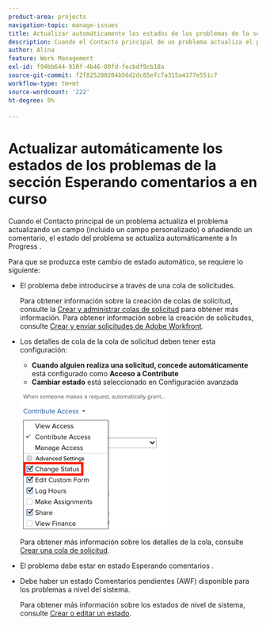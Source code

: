 ```yaml
---
product-area: projects
navigation-topic: manage-issues
title: Actualizar automáticamente los estados de los problemas de la sección Esperando comentarios a en curso
description: Cuando el Contacto principal de un problema actualiza el problema actualizando un campo (incluido un campo personalizado) o añadiendo un comentario, el estado del problema se actualiza automáticamente a In Progress .
author: Alina
feature: Work Management
exl-id: f94bb644-910f-4b46-80fd-fecbdf9cb18a
source-git-commit: f2f825280204b56d2dc85efc7a315a4377e551c7
workflow-type: tm+mt
source-wordcount: '222'
ht-degree: 0%

---
```


# Actualizar automáticamente los estados de los problemas de la sección Esperando comentarios a en curso

Cuando el Contacto principal de un problema actualiza el problema actualizando un campo (incluido un campo personalizado) o añadiendo un comentario, el estado del problema se actualiza automáticamente a In Progress .

Para que se produzca este cambio de estado automático, se requiere lo siguiente:

* El problema debe introducirse a través de una cola de solicitudes.

   Para obtener información sobre la creación de colas de solicitud, consulte la [Crear y administrar colas de solicitud](../../../manage-work/requests/create-and-manage-request-queues/create-manage-request-queues.md) para obtener más información. Para obtener información sobre la creación de solicitudes, consulte [Crear y enviar solicitudes de Adobe Workfront](../../../manage-work/requests/create-requests/create-submit-requests.md).

* Los detalles de cola de la cola de solicitud deben tener esta configuración:
   * **Cuando alguien realiza una solicitud, concede automáticamente** está configurado como **Acceso a Contribute**
   * **Cambiar estado** está seleccionado en Configuración avanzada

   ![Los Detalles de Cola dan a Contribute Acceso y Estado de Cambio está seleccionado.](assets/queuedetails-contributeaccess-changestatus.png)

   Para obtener más información sobre los detalles de la cola, consulte [Crear una cola de solicitud](../../../manage-work/requests/create-and-manage-request-queues/create-request-queue.md).

* El problema debe estar en estado Esperando comentarios .
* Debe haber un estado Comentarios pendientes (AWF) disponible para los problemas a nivel del sistema.

   Para obtener más información sobre los estados de nivel de sistema, consulte [Crear o editar un estado](../../../administration-and-setup/customize-workfront/creating-custom-status-and-priority-labels/create-or-edit-a-status.md).

